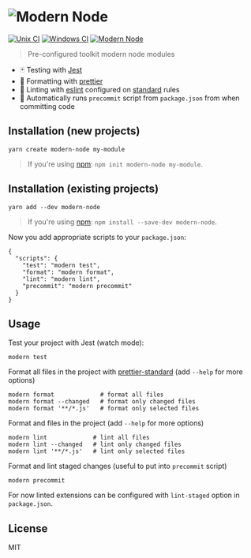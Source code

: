 # ![Modern Node](http://i.imgur.com/PqQAqwO.png)

[![Unix CI](https://img.shields.io/travis/sheerun/modern-node/master.svg)](https://travis-ci.org/sheerun/modern-node)
[![Windows CI](https://img.shields.io/appveyor/ci/sheerun/modern-node/master.svg)](https://ci.appveyor.com/project/sheerun/modern-node)
[![Modern Node](https://img.shields.io/badge/modern-node-9BB48F.svg)](https://github.com/sheerun/modern-node)

> Pre-configured toolkit modern node modules

- 🃏 Testing with [Jest](https://facebook.github.io/jest/)
- 💅 Formatting with [prettier](https://prettier.io/)
- 🌟 Linting with [eslint](https://eslint.org/) configured on [standard](https://standardjs.com/) rules
- 🐶 Automatically runs `precommit` script from `package.json` from when committing code

## Installation (new projects)

```
yarn create modern-node my-module
```

> If you're using [npm](https://www.npmjs.com/): `npm init modern-node my-module`.

## Installation (existing projects)

```
yarn add --dev modern-node
```

> If you're using [npm](https://www.npmjs.com/): `npm install --save-dev modern-node`.

Now you add appropriate scripts to your `package.json`:

```
{
  "scripts": {
    "test": "modern test",
    "format": "modern format",
    "lint": "modern lint",
    "precommit": "modern precommit"
  }
}
```

## Usage

Test your project with Jest (watch mode):

```
modern test
```

Format all files in the project with [prettier-standard](https://github.com/sheerun/prettier-standard) (add `--help` for more options)

```
modern format             # format all files
modern format --changed   # format only changed files
modern format '**/*.js'   # format only selected files
```

Format and files in the project (add `--help` for more options)

```
modern lint             # lint all files
modern lint --changed   # lint only changed files
modern lint '**/*.js'   # lint only selected files
```

Format and lint staged changes (useful to put into `precommit` script)

```
modern precommit
```

For now linted extensions can be configured with `lint-staged` option in `package.json`.

## License

MIT
